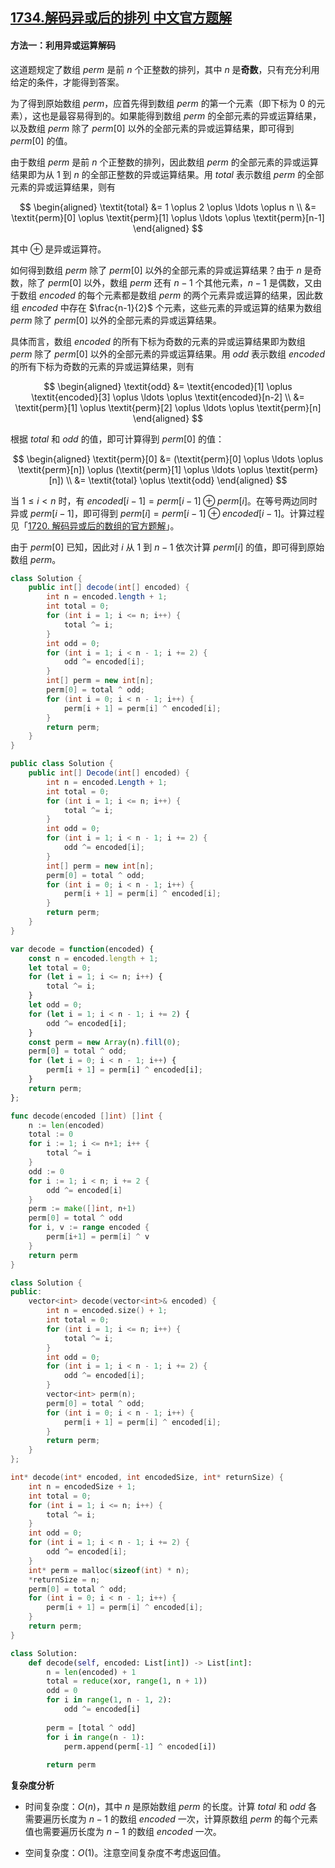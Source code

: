 ## [1734.解码异或后的排列 中文官方题解](https://leetcode.cn/problems/decode-xored-permutation/solutions/100000/jie-ma-yi-huo-hou-de-pai-lie-by-leetcode-9gw4)
#### 方法一：利用异或运算解码

这道题规定了数组 $\textit{perm}$ 是前 $n$ 个正整数的排列，其中 $n$ 是**奇数**，只有充分利用给定的条件，才能得到答案。

为了得到原始数组 $\textit{perm}$，应首先得到数组 $\textit{perm}$ 的第一个元素（即下标为 $0$ 的元素），这也是最容易得到的。如果能得到数组 $\textit{perm}$ 的全部元素的异或运算结果，以及数组 $\textit{perm}$ 除了 $\textit{perm}[0]$ 以外的全部元素的异或运算结果，即可得到 $\textit{perm}[0]$ 的值。

由于数组 $\textit{perm}$ 是前 $n$ 个正整数的排列，因此数组 $\textit{perm}$ 的全部元素的异或运算结果即为从 $1$ 到 $n$ 的全部正整数的异或运算结果。用 $\textit{total}$ 表示数组 $\textit{perm}$ 的全部元素的异或运算结果，则有

$$
\begin{aligned}
\textit{total} &= 1 \oplus 2 \oplus \ldots \oplus n \\
&= \textit{perm}[0] \oplus \textit{perm}[1] \oplus \ldots \oplus \textit{perm}[n-1]
\end{aligned}
$$

其中 $\oplus$ 是异或运算符。

如何得到数组 $\textit{perm}$ 除了 $\textit{perm}[0]$ 以外的全部元素的异或运算结果？由于 $n$ 是奇数，除了 $\textit{perm}[0]$ 以外，数组 $\textit{perm}$ 还有 $n-1$ 个其他元素，$n-1$ 是偶数，又由于数组 $\textit{encoded}$ 的每个元素都是数组 $\textit{perm}$ 的两个元素异或运算的结果，因此数组 $\textit{encoded}$ 中存在 $\frac{n-1}{2}$ 个元素，这些元素的异或运算的结果为数组 $\textit{perm}$ 除了 $\textit{perm}[0]$ 以外的全部元素的异或运算结果。

具体而言，数组 $\textit{encoded}$ 的所有下标为奇数的元素的异或运算结果即为数组 $\textit{perm}$ 除了 $\textit{perm}[0]$ 以外的全部元素的异或运算结果。用 $\textit{odd}$ 表示数组 $\textit{encoded}$ 的所有下标为奇数的元素的异或运算结果，则有

$$
\begin{aligned}
\textit{odd} &= \textit{encoded}[1] \oplus \textit{encoded}[3] \oplus \ldots \oplus \textit{encoded}[n-2] \\
&= \textit{perm}[1] \oplus \textit{perm}[2] \oplus \ldots \oplus \textit{perm}[n]
\end{aligned}
$$

根据 $\textit{total}$ 和 $\textit{odd}$ 的值，即可计算得到 $\textit{perm}[0]$ 的值：

$$
\begin{aligned}
\textit{perm}[0] &= (\textit{perm}[0] \oplus \ldots \oplus \textit{perm}[n]) \oplus (\textit{perm}[1] \oplus \ldots \oplus \textit{perm}[n]) \\
&= \textit{total} \oplus \textit{odd}
\end{aligned}
$$

当 $1 \le i<n$ 时，有 $\textit{encoded}[i-1]=\textit{perm}[i-1] \oplus \textit{perm}[i]$。在等号两边同时异或 $\textit{perm}[i-1]$，即可得到 $\textit{perm}[i]=\textit{perm}[i-1] \oplus \textit{encoded}[i-1]$。计算过程见「[1720. 解码异或后的数组的官方题解](https://leetcode-cn.com/problems/decode-xored-array/solution/jie-ma-yi-huo-hou-de-shu-zu-by-leetcode-yp0mg/)」。

由于 $\textit{perm}[0]$ 已知，因此对 $i$ 从 $1$ 到 $n-1$ 依次计算 $\textit{perm}[i]$ 的值，即可得到原始数组 $\textit{perm}$。

```Java [sol1-Java]
class Solution {
    public int[] decode(int[] encoded) {
        int n = encoded.length + 1;
        int total = 0;
        for (int i = 1; i <= n; i++) {
            total ^= i;
        }
        int odd = 0;
        for (int i = 1; i < n - 1; i += 2) {
            odd ^= encoded[i];
        }
        int[] perm = new int[n];
        perm[0] = total ^ odd;
        for (int i = 0; i < n - 1; i++) {
            perm[i + 1] = perm[i] ^ encoded[i];
        }
        return perm;
    }
}
```

```C# [sol1-C#]
public class Solution {
    public int[] Decode(int[] encoded) {
        int n = encoded.Length + 1;
        int total = 0;
        for (int i = 1; i <= n; i++) {
            total ^= i;
        }
        int odd = 0;
        for (int i = 1; i < n - 1; i += 2) {
            odd ^= encoded[i];
        }
        int[] perm = new int[n];
        perm[0] = total ^ odd;
        for (int i = 0; i < n - 1; i++) {
            perm[i + 1] = perm[i] ^ encoded[i];
        }
        return perm;
    }
}
```

```JavaScript [sol1-JavaScript]
var decode = function(encoded) {
    const n = encoded.length + 1;
    let total = 0;
    for (let i = 1; i <= n; i++) {
        total ^= i;
    }
    let odd = 0;
    for (let i = 1; i < n - 1; i += 2) {
        odd ^= encoded[i];
    }
    const perm = new Array(n).fill(0);
    perm[0] = total ^ odd;
    for (let i = 0; i < n - 1; i++) {
        perm[i + 1] = perm[i] ^ encoded[i];
    }
    return perm;
};
```

```go [sol1-Golang]
func decode(encoded []int) []int {
    n := len(encoded)
    total := 0
    for i := 1; i <= n+1; i++ {
        total ^= i
    }
    odd := 0
    for i := 1; i < n; i += 2 {
        odd ^= encoded[i]
    }
    perm := make([]int, n+1)
    perm[0] = total ^ odd
    for i, v := range encoded {
        perm[i+1] = perm[i] ^ v
    }
    return perm
}
```

```C++ [sol1-C++]
class Solution {
public:
    vector<int> decode(vector<int>& encoded) {
        int n = encoded.size() + 1;
        int total = 0;
        for (int i = 1; i <= n; i++) {
            total ^= i;
        }
        int odd = 0;
        for (int i = 1; i < n - 1; i += 2) {
            odd ^= encoded[i];
        }
        vector<int> perm(n);
        perm[0] = total ^ odd;
        for (int i = 0; i < n - 1; i++) {
            perm[i + 1] = perm[i] ^ encoded[i];
        }
        return perm;
    }
};
```

```C [sol1-C]
int* decode(int* encoded, int encodedSize, int* returnSize) {
    int n = encodedSize + 1;
    int total = 0;
    for (int i = 1; i <= n; i++) {
        total ^= i;
    }
    int odd = 0;
    for (int i = 1; i < n - 1; i += 2) {
        odd ^= encoded[i];
    }
    int* perm = malloc(sizeof(int) * n);
    *returnSize = n;
    perm[0] = total ^ odd;
    for (int i = 0; i < n - 1; i++) {
        perm[i + 1] = perm[i] ^ encoded[i];
    }
    return perm;
}
```

```Python [sol1-Python3]
class Solution:
    def decode(self, encoded: List[int]) -> List[int]:
        n = len(encoded) + 1
        total = reduce(xor, range(1, n + 1))
        odd = 0
        for i in range(1, n - 1, 2):
            odd ^= encoded[i]
        
        perm = [total ^ odd]
        for i in range(n - 1):
            perm.append(perm[-1] ^ encoded[i])
        
        return perm
```

**复杂度分析**

- 时间复杂度：$O(n)$，其中 $n$ 是原始数组 $\textit{perm}$ 的长度。计算 $\textit{total}$ 和 $\textit{odd}$ 各需要遍历长度为 $n-1$ 的数组 $\textit{encoded}$ 一次，计算原数组 $\textit{perm}$ 的每个元素值也需要遍历长度为 $n-1$ 的数组 $\textit{encoded}$ 一次。

- 空间复杂度：$O(1)$。注意空间复杂度不考虑返回值。